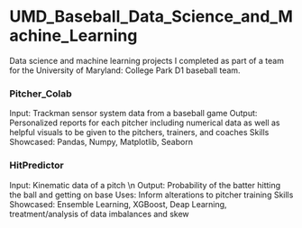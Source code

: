 # UMD_Baseball_Data_Science_and_Machine_Learning
Data science and machine learning projects I completed as part of a team for the University of Maryland: College Park D1 baseball team.

### Pitcher_Colab
Input: Trackman sensor system data from a baseball game
Output: Personalized reports for each pitcher including numerical data as well as helpful visuals to be given to the pitchers, trainers, and coaches
Skills Showcased: Pandas, Numpy, Matplotlib, Seaborn

### HitPredictor
Input: Kinematic data of a pitch \n
Output: Probability of the batter hitting the ball and getting on base
Uses: Inform alterations to pitcher training
Skills Showcased: Ensemble Learning, XGBoost, Deap Learning, treatment/analysis of data imbalances and skew
